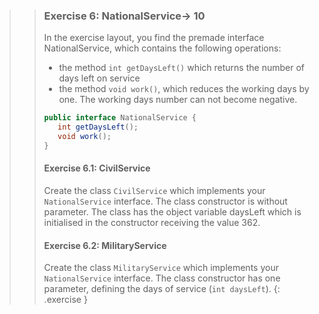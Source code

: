 >> ### Exercise 6: NationalService-> 10
>>
>> In the exercise layout, you find the premade interface NationalService, which contains the following operations:
>>* the method `int getDaysLeft()` which returns the number of days left on service
>>* the method `void work()`, which reduces the working days by one. The working days number can not become negative.
>> ```java
>>public interface NationalService {
>>    int getDaysLeft();
>>    void work();
>>}
>> ```
>>
>>#### Exercise 6.1: CivilService
>>
>>Create the class `CivilService` which implements your `NationalService` interface. The class constructor is without parameter. The class has the object variable daysLeft which is initialised in the constructor receiving the value 362.
>>
>>#### Exercise 6.2: MilitaryService
>> Create the class `MilitaryService` which implements your `NationalService` interface. The class constructor has one parameter, defining the days of service (`int daysLeft`).
>{: .exercise }